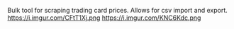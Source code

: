 Bulk tool for scraping trading card prices. Allows for csv import and export.
https://i.imgur.com/CFtT1Xj.png
https://i.imgur.com/KNC6Kdc.png
